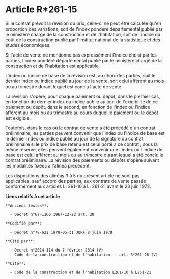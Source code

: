 # Article R*261-15

Si le contrat prévoit la révision du prix, celle-ci ne peut être calculée qu'en proportion des variations, soit de l'index
pondéré départemental publié par le ministère chargé de la construction et de l'habitation, soit de l'indice du coût de la
construction publié par l'institut national de la statistique et des études économiques.

Si l'acte de vente ne mentionne pas expressément l'indice choisi par les parties, l'index pondéré départemental publié par le
ministère chargé de la construction et de l'habitation est applicable.

L'index ou indice de base de la révision est, au choix des parties, soit le dernier index ou indice publié au jour de la
vente, soit celui afférent au mois ou au trimestre durant lequel est conclu l'acte de vente.

La révision s'opère, pour chaque paiement ou dépôt, dans le premier cas, en fonction du dernier index ou indice publié au
jour de l'exigibilité de ce paiement ou dépôt, dans le second, en fonction de l'index ou l'indice afférent au mois ou au
trimestre au cours duquel le paiement ou le dépôt est exigible.

Toutefois, dans le cas où le contrat de vente a été précédé d'un contrat préliminaire, les parties peuvent convenir que
l'index ou l'indice de base est le dernier index ou indice publié au jour de la signature du contrat préliminaire si le prix
de base retenu est celui porté à ce contrat ; sous la même réserve, elles peuvent également convenir que l'index ou l'indice
de base est celui afférent au mois ou au trimestre durant lequel a été conclu le contrat préliminaire. La révision des
paiements ou dépôts s'opère suivant les modalités fixées à l'alinéa précédent.

Les dispositions des alinéas 3 à 5 du présent article ne sont pas applicables, sauf accord des parties, aux contrats de vente
passés conformément aux articles L. 261-10 à L. 261-21 avant le 23 juin 1972.

**Liens relatifs à cet article**

	**Anciens textes**:

	  - Décret n°67-1166 1967-12-22 art. 20

	**Codifié par**:

	  - Décret n°78-622 1978-05-31 JORF 8 juin 1978

	**Cité par**:

	  - Décret n°2014-114 du 7 février 2014 (V)
	  - Code de la construction et de l'habitation. - art. R*261-26 (V)

	**Cite**:

	  - Code de la construction et de l'habitation L261-10 à L261-21
